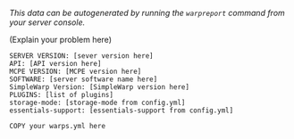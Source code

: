 *This data can be autogenerated by running the `warpreport` command from your server console.*

(Explain your problem here)


```
SERVER VERSION: [sever version here]
API: [API version here]
MCPE VERSION: [MCPE version here]
SOFTWARE: [server software name here]
SimpleWarp Version: [SimpleWarp version here]
PLUGINS: [list of plugins]
storage-mode: [storage-mode from config.yml]
essentials-support: [essentials-support from config.yml]
```

```
COPY your warps.yml here
```
